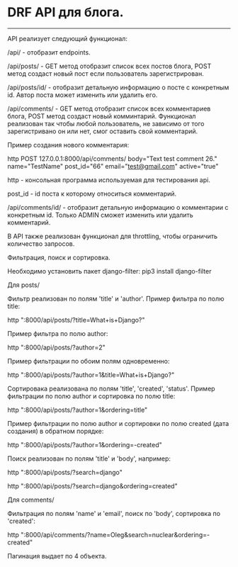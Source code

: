 # DRF API для блога.
---

API реализует следующий функционал:

/api/ - отобразит endpoints.

/api/posts/ - GET метод отобразит список всех постов блога, POST метод создаст новый пост если пользователь зарегистрирован.

/api/posts/id/ - отобразит детальную информацию о посте с конкретным id. Автор поста может изменить или удалить его.

/api/comments/ - GET метод отобразит список всех комментариев блога, POST метод создаст новый комминтарий. Функционал реализован так чтобы любой пользователь, не зависимо от того зарегистривано он или нет, смог оставить свой комментарий.

Пример создания нового комментария: 

http POST 127.0.0.1:8000/api/comments/ body="Text test comment 26." name="TestName" post_id="66" email="test@gmail.com" active="true"

http - консольная программа используемая для тестирования api.

post_id - id поста к которому относиться комментарий.

/api/comments/id/ - отобразит детальную информацию о комментарии с конкретным id. Только ADMIN сможет изменить или удалить комментарий.

В API также реализован функционал для throttling, чтобы ограничить количество запросов.


Фильтрация, поиск и сортировка.

Необходимо установить пакет django-filter: pip3 install django-filter

Для posts/

Фильтр реализован по полям 'title' и 'author'. Пример фильтра по полю title:

http ":8000/api/posts/?title=What+is+Django?"

Пример фильтра по полю author:

http ":8000/api/posts/?author=2"

Пример фильтрации по обоим полям одновременно:

http ":8000/api/posts/?author=1&title=What+is+Django?"

Сортировака реализована по полям 'title', 'created', 'status'. Пример фильтрации по полю author и сортировка по полю title:

http ":8000/api/posts/?author=1&ordering=title"

Пример фильтрации по полю author и сортировки по полю created (дата создания) в обратном порядке:

http ":8000/api/posts/?author=1&ordering=-created"

Поиск реализован по полям 'title' и 'body', например:

http ":8000/api/posts/?search=django"

http ":8000/api/posts/?search=django&ordering=created"

Для comments/

Фильтрация по полям 'name' и 'email', поиск по 'body', сортировка по 'created':

http ":8000/api/comments/?name=Oleg&search=nuclear&ordering=-created"


Пагинация выдает по 4 объекта.

